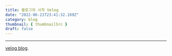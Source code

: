 ```yaml
---
title: 블로그의 시작 Velog
date: "2022-06-21T23:41:32.169Z"
category: blog
thumbnail: { thumbnailSrc }
draft: false
---
```

***

[velog blog](https://velog.io/@dpfls0515).